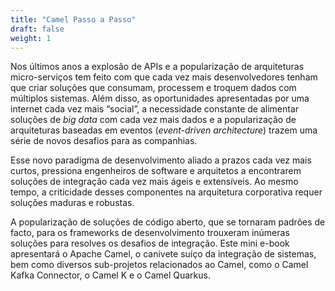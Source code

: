 ```yaml
---
title: "Camel Passo a Passo"
draft: false
weight: 1
---
```


Nos últimos anos a explosão de APIs e a popularização de arquiteturas micro-serviços tem feito com que cada vez mais desenvolvedores tenham que criar soluções que consumam, processem e troquem dados com múltiplos sistemas. Além disso, as oportunidades apresentadas por uma internet cada vez mais “social”, a necessidade constante de alimentar soluções de _big data_ com cada vez mais dados e a popularização de arquiteturas baseadas em eventos (_event-driven architecture_) trazem uma série de novos desafios para as companhias.

Esse novo paradigma de desenvolvimento aliado a prazos cada vez mais curtos, pressiona engenheiros de software e arquitetos a encontrarem soluções de integração cada vez mais ágeis e extensíveis. Ao mesmo tempo, a criticidade desses componentes na arquitetura corporativa requer soluções maduras e robustas.

A popularização de soluções de código aberto, que se tornaram padrões de facto, para os frameworks de desenvolvimento trouxeram inúmeras soluções para resolves os desafios de integração. Este mini e-book apresentará o Apache Camel, o canivete suíço da integração de sistemas, bem como diversos sub-projetos relacionados ao Camel, como o Camel Kafka Connector, o Camel K e o Camel Quarkus.